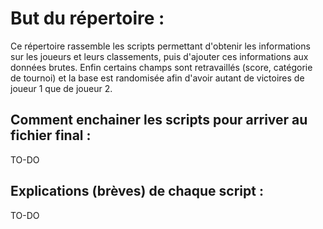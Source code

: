 But du répertoire : 
===================

Ce répertoire rassemble les scripts permettant d'obtenir les informations sur les joueurs 
et leurs classements, puis d'ajouter ces informations aux données brutes. 
Enfin certains champs sont retravaillés (score, catégorie de tournoi) et la base est randomisée afin d'avoir autant de victoires de joueur 1 
que de joueur 2. 

Comment enchainer les scripts pour arriver au fichier final : 
-------------------------------------------------------------

TO-DO 

Explications (brèves) de chaque script :
----------------------------------------

TO-DO 

 

